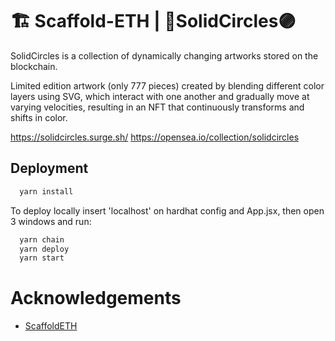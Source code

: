 # 🏗 Scaffold-ETH | 🔮SolidCircles🟣

SolidCircles is a collection of dynamically changing artworks stored on the blockchain.

Limited edition artwork (only 777 pieces) created by blending different color layers using SVG, which interact with one another and gradually move at varying velocities, resulting in an NFT that continuously transforms and shifts in color.

https://solidcircles.surge.sh/
https://opensea.io/collection/solidcircles

## Deployment

```bash
  yarn install
```

To deploy locally insert 'localhost' on hardhat config and App.jsx, then open 3 windows and run:

```bash
  yarn chain
  yarn deploy
  yarn start
```

# Acknowledgements

- [ScaffoldETH](https://github.com/scaffold-eth/scaffold-eth-challenges/tree/challenge-5-multisig)
